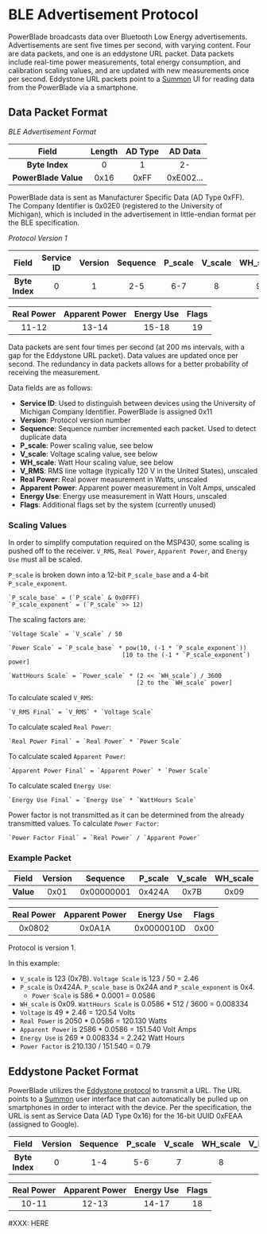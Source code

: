 BLE Advertisement Protocol
==========================

PowerBlade broadcasts data over Bluetooth Low Energy advertisements. Advertisements are sent five times per second, with varying content. Four are data packets, and one is an eddystone URL packet. Data packets include real-time power measurements, total energy consumption, and calibration scaling values, and are updated with new measurements once per second. Eddystone URL packets point to a [Summon](https://github.com/lab11/summon) UI for reading data from the PowerBlade via a smartphone.

## Data Packet Format

*BLE Advertisement Format*

| **Field**           | Length | AD Type | AD Data   |
|:-------------------:|:------:|:-------:|:---------:|
| **Byte Index**      | 0      | 1       | 2-        |
| **PowerBlade Value**| 0x16   | 0xFF    | 0xE002... |

PowerBlade data is sent as Manufacturer Specific Data (AD Type 0xFF). The Company Identifier is 0x02E0 (registered to the University of Michigan), which is included in the advertisement in little-endian format per the BLE specification.

*Protocol Version 1*

| **Field**      | Service ID | Version | Sequence | P_scale | V_scale | WH_scale | V_RMS |
|:--------------:|:----------:|:-------:|:--------:|:-------:|:-------:|:--------:|:-----:|
| **Byte Index** | 0          | 1       | 2-5      | 6-7     | 8       | 9        | 10    |

| Real Power | Apparent Power | Energy Use | Flags |
|:----------:|:--------------:|:----------:|:-----:|
| 11-12      | 13-14          | 15-18      | 19    |

Data packets are sent four times per second (at 200 ms intervals, with a gap for the Eddystone URL packet). Data values are updated once per second. The redundancy in data packets allows for a better probability of receiving the measurement.

Data fields are as follows:
 * **Service ID**: Used to distinguish between devices using the University of Michigan Company Identifier. PowerBlade is assigned 0x11
 * **Version**: Protocol version number
 * **Sequence**: Sequence number incremented each packet. Used to detect duplicate data
 * **P_scale**: Power scaling value, see below
 * **V_scale**: Voltage scaling value, see below
 * **WH_scale**: Watt Hour scaling value, see below
 * **V_RMS**: RMS line voltage (typically 120 V in the United States), unscaled
 * **Real Power**: Real power measurement in Watts, unscaled
 * **Apparent Power**: Apparent power measurement in Volt Amps, unscaled
 * **Energy Use**: Energy use measurement in Watt Hours, unscaled
 * **Flags**: Additional flags set by the system (currently unused)

### Scaling Values
In order to simplify computation required on the MSP430, some scaling is pushed off to the receiver. `V_RMS`, `Real Power`, `Apparent Power`, and `Energy Use` must all be scaled.

`P_scale` is broken down into a 12-bit `P_scale_base` and a 4-bit `P_scale_exponent`.

    `P_scale_base` = (`P_scale` & 0x0FFF)
    `P_scale_exponent` = (`P_scale` >> 12)

The scaling factors are:

    `Voltage Scale` = `V_scale` / 50

    `Power Scale` = `P_scale_base` * pow(10, (-1 * `P_scale_exponent`))
                                    [10 to the (-1 * `P_scale_exponent`) power]

    `WattHours Scale` = `Power_scale` * (2 << `WH_scale`) / 3600
                                        [2 to the `WH_scale` power]


To calculate scaled `V_RMS`:

    `V_RMS Final` = `V_RMS` * `Voltage Scale`

To calculate scaled `Real Power`:

    `Real Power Final` = `Real Power` * `Power Scale`

To calculate scaled `Apparent Power`:

    `Apparent Power Final` = `Apparent Power` * `Power Scale`

To calculate scaled `Energy Use`:

    `Energy Use Final` = `Energy Use` * `WattHours Scale`

Power factor is not transmitted as it can be determined from the already transmitted values.
To calculate `Power Factor`:

    `Power Factor Final` = `Real Power` / `Apparent Power`

### Example Packet
| **Field** | Version | Sequence   | P_scale | V_scale | WH_scale | V_RMS |
|:---------:|:-------:|:----------:|:-------:|:-------:|:--------:|:-----:|
| **Value** | 0x01    | 0x00000001 | 0x424A  | 0x7B    | 0x09     | 0x31  |

| Real Power | Apparent Power | Energy Use | Flags |
|:----------:|:--------------:|:----------:|:-----:|
| 0x0802     | 0x0A1A         | 0x0000010D | 0x00  |

Protocol is version 1.

In this example:
 * `V_scale` is 123 (0x7B). `Voltage Scale` is 123 / 50 = 2.46
 * `P_scale` is 0x424A. `P_scale_base` is 0x24A and `P_scale_exponent` is 0x4.
     * `Power Scale` is 586 * 0.0001 = 0.0586
 * `WH_scale` is 0x09. `WattHours Scale` is 0.0586 * 512 / 3600 = 0.008334
 * `Voltage` is 49 * 2.46 = 120.54 Volts
 * `Real Power` is 2050 * 0.0586 = 120.130 Watts
 * `Apparent Power` is 2586 * 0.0586 = 151.540 Volt Amps
 * `Energy Use` is 269 * 0.008334 = 2.242 Watt Hours
 * `Power Factor` is 210.130 / 151.540 = 0.79


## Eddystone Packet Format

PowerBlade utilizes the [Eddystone protocol](https://github.com/google/eddystone) to transmit a URL. The URL points to a [Summon](https://github.com/lab11/summon) user interface that can automatically be pulled up on smartphones in order to interact with the device. Per the specification, the URL is sent as Service Data (AD Type 0x16) for the 16-bit UUID 0xFEAA (assigned to Google).

| **Field**      | Version | Sequence | P_scale | V_scale | WH_scale | V_RMS |
|:--------------:|:-------:|:--------:|:-------:|:-------:|:--------:|:-----:|
| **Byte Index** | 0       | 1-4      | 5-6     | 7       | 8        | 9     |

| Real Power | Apparent Power | Energy Use | Flags |
|:----------:|:--------------:|:----------:|:-----:|
| 10-11      | 12-13          | 14-17      | 18    |
#XXX: HERE
